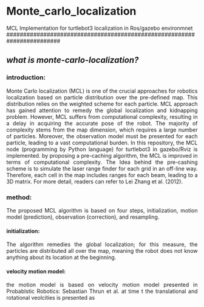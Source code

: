 # Monte_carlo_localization
MCL Implementation for turtlebot3 localization in Ros/gazebo environmnet
########################################################################

## **_what is monte-carlo-localization?_**
### introduction:
<p align="justify"> Monte Carlo localization (MCL) is one of the crucial approaches for robotics localization based on particle distribution over the pre-defined map. This distribution relies on the weighted scheme for each particle. MCL approach has gained attention to remedy the global localization and kidnapping problem. However, MCL suffers from computational complexity, resulting in a delay in acquiring the accurate pose of the robot. The majority of complexity stems from the map dimension, which requires a large number of particles.
Moreover, the observation model must be presented for each particle, leading to a vast computational burden. In this repository, the MCL node (programming by Python language) for turtlebot3 in gazebo/Rviz is implemented. by proposing a pre-caching algorithm, the MCL is improved in terms of computational complexity. The Idea behind the pre-cashing scheme is to simulate the laser range finder for each grid in an off-line way. Therefore, each cell in the map includes ranges for each beam, leading to a 3D matrix. For more detail, readers can refer to Lei Zhang et al. (2012).</p>

### method:
<p align="justify"> The proposed MCL algorithm is based on four steps, initialization, motion model (prediction), observation (correction), and resampling.</p>

#### initialization:
 <p align="justify"> The algorithm remedies the global localization; for this measure, the particles are distributed all over the map, meaning the robot does not know anything about its location at the beginning.</p>
 
#### velocity motion model:
<p align="justify"> the motion model is based on velocity motion model presented in Probablstic Robotics: Sebastian Thrun et al.
 at time t the translational and rotational veolcities is presented as </p>
 












